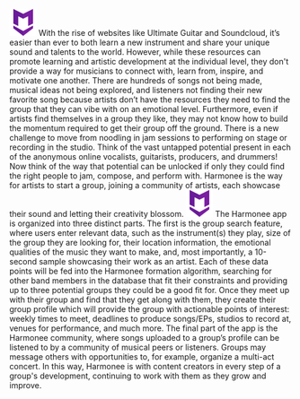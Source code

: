 ![This could be your new band!](https://github.com/adam-p/markdown-here/raw/master/src/common/images/icon48.png "Logo Title Text 1")
With the rise of websites like Ultimate Guitar and Soundcloud, it’s easier than ever to both learn a new instrument and share your unique sound and talents to the world. However, while these resources can promote learning and artistic development at the individual level, they don't provide a way for musicians to connect with, learn from, inspire, and motivate one another. There are hundreds of songs not being made, musical ideas not being explored, and listeners not finding their new favorite song because artists don’t have the resources they need to find the group that they can vibe with on an emotional level. Furthermore, even if artists find themselves in a group they like, they may not know how to build the momentum required to get their group off the ground. There is a new challenge to move from noodling in jam sessions to performing on stage or recording in the studio. Think of the vast untapped potential present in each of the anonymous online vocalists, guitarists, producers, and drummers! Now think of the way that potential can be unlocked if only they could find the right people to jam, compose, and perform with. Harmonee is the way for artists to start a group, joining a community of artists, each showcase their sound and letting their creativity blossom. 
![Your new fanbase](https://github.com/adam-p/markdown-here/raw/master/src/common/images/icon48.png "Logo Title Text 1")
The Harmonee app is organized into three distinct parts. The first is the group search feature, where users enter relevant data, such as the instrument(s) they play, size of the group they are looking for, their location information, the emotional qualities of the music they want to make, and, most importantly, a 10-second sample showcasing their work as an artist. Each of these data points will be fed into the Harmonee formation algorithm, searching for other band members in the database that fit their constraints and providing up to three potential groups they could be a good fit for. Once they meet up with their group and find that they get along with them, they create their group profile which will provide the group with actionable points of interest: weekly times to meet, deadlines to produce songs/EPs, studios to record at, venues for performance, and much more. The final part of the app is the Harmonee community, where songs uploaded to a group’s profile can be listened to by a community of musical peers or listeners. Groups may message others with opportunities to, for example, organize a multi-act concert. In this way, Harmonee is with content creators in every step of a group's development, continuing to work with them as they grow and improve.
